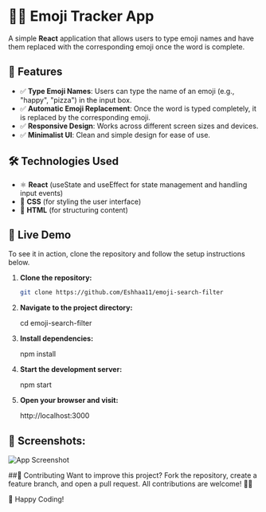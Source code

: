 # 🦸‍♀️ Emoji Tracker App

A simple **React** application that allows users to type emoji names and have them replaced with the corresponding emoji once the word is complete.

## 📌 Features
- ✅ **Type Emoji Names**: Users can type the name of an emoji (e.g., "happy", "pizza") in the input box.
- ✅ **Automatic Emoji Replacement**: Once the word is typed completely, it is replaced by the corresponding emoji.
- ✅ **Responsive Design**: Works across different screen sizes and devices.
- ✅ **Minimalist UI**: Clean and simple design for ease of use.

## 🛠️ Technologies Used
- ⚛️ **React** (useState and useEffect for state management and handling input events)
- 🎨 **CSS** (for styling the user interface)
- 📄 **HTML** (for structuring content)

## 🚀 Live Demo
To see it in action, clone the repository and follow the setup instructions below.

1. **Clone the repository:**

   ```bash
   git clone https://github.com/Eshhaa11/emoji-search-filter
   
2. **Navigate to the project directory:**

   cd emoji-search-filter

3. **Install dependencies:**

   npm install

4. **Start the development server:**

   npm start

5. **Open your browser and visit:**

   http://localhost:3000

 ## 🎨 Screenshots:
 ![App Screenshot](src/assets/image.png)

 ##🤝 Contributing
 Want to improve this project? Fork the repository, create a feature branch, and open a pull request. All contributions are welcome!  🚀✨

 🎉 Happy Coding!